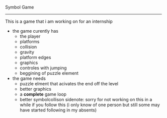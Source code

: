  Symbol Game
*********
This is a game that i am working on for an internship

- the game curently has
	+ the player
	* platforms
	* collision
	* gravity
	* platform edges
	* graphics
	* controles with jumping
	* beggining of puzzle element
- the game needs
	+ puzzle elment that acivates the end off the level
	* better graphics
	* a **complete** game loop
	* better symbolcollison
sidenote:
sorry for not working on this in a while if you follow this
(i only know of one person but still some may have started following in my absents) 
